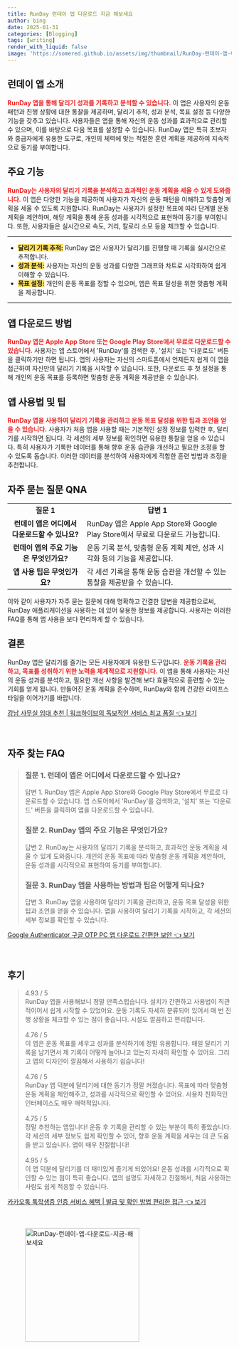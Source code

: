 ```yaml
---
title: RunDay 런데이 앱 다운로드 지금 해보세요
author: bing
date: 2025-01-31
categories: [Blogging]
tags: [writing]
render_with_liquid: false
image: 'https://somered.github.io/assets/img/thumbnail/RunDay-런데이-앱-다운로드-지금-해보세요.webp'
---
```



<h2 id='런데이 앱 소개'>런데이 앱 소개</h2>

<p><b><span style="color: #ee2323;">RunDay 앱을 통해 달리기 성과를 기록하고 분석할 수 있습니다.</span></b> 이 앱은 사용자의 운동 패턴과 진행 상황에 대한 통찰을 제공하며, 달리기 추적, 성과 분석, 목표 설정 등 다양한 기능을 갖추고 있습니다. 사용자들은 앱을 통해 자신의 운동 성과를 효과적으로 관리할 수 있으며, 이를 바탕으로 다음 목표를 설정할 수 있습니다. RunDay 앱은 특히 초보자와 중급자에게 유용한 도구로, 개인의 체력에 맞는 적절한 훈련 계획을 제공하여 지속적으로 동기를 부여합니다.</p>

<h2 id='주요 기능'>주요 기능</h2>

<p><b><span style="color: #ee2323;">RunDay는 사용자의 달리기 기록을 분석하고 효과적인 운동 계획을 세울 수 있게 도와줍니다.</span></b> 이 앱은 다양한 기능을 제공하여 사용자가 자신의 운동 패턴을 이해하고 맞춤형 계획을 세울 수 있도록 지원합니다. RunDay는 사용자가 설정한 목표에 따라 단계별 운동 계획을 제안하며, 해당 계획을 통해 운동 성과를 시각적으로 표현하여 동기를 부여합니다. 또한, 사용자들은 실시간으로 속도, 거리, 칼로리 소모 등을 체크할 수 있습니다.</p>

<hr />

<ul>
    <li><b><span style="background-color: #ffe066;">달리기 기록 추적:</span></b> RunDay 앱은 사용자가 달리기를 진행할 때 기록을 실시간으로 추적합니다.</li>
    <li><b><span style="background-color: #ffe066;">성과 분석:</span></b> 사용자는 자신의 운동 성과를 다양한 그래프와 차트로 시각화하여 쉽게 이해할 수 있습니다.</li>
    <li><b><span style="background-color: #ffe066;">목표 설정:</span></b> 개인의 운동 목표를 정할 수 있으며, 앱은 목표 달성을 위한 맞춤형 계획을 제공합니다.</li>
</ul>

<hr />

<h2 id='앱 다운로드 방법'>앱 다운로드 방법</h2>

<p><b><span style="color: #ee2323;">RunDay 앱은 Apple App Store 또는 Google Play Store에서 무료로 다운로드할 수 있습니다.</span></b> 사용자는 앱 스토어에서 'RunDay'를 검색한 후, '설치' 또는 '다운로드' 버튼을 클릭하기만 하면 됩니다. 앱의 사용자는 자신의 스마트폰에서 언제든지 쉽게 이 앱을 접근하여 자신만의 달리기 기록을 시작할 수 있습니다. 또한, 다운로드 후 첫 설정을 통해 개인의 운동 목표를 등록하면 맞춤형 운동 계획을 제공받을 수 있습니다.</p>

<h2 id='앱 사용법 및 팁'>앱 사용법 및 팁</h2>

<p><b><span style="color: #ee2323;">RunDay 앱을 사용하여 달리기 기록을 관리하고 운동 목표 달성을 위한 팁과 조언을 얻을 수 있습니다.</span></b> 사용자가 처음 앱을 사용할 때는 기본적인 설정 정보를 입력한 후, 달리기를 시작하면 됩니다. 각 세션의 세부 정보를 확인하면 유용한 통찰을 얻을 수 있습니다. 특히 사용자가 기록한 데이터를 통해 향후 운동 습관을 개선하고 필요한 조정을 할 수 있도록 돕습니다. 이러한 데이터를 분석하여 사용자에게 적합한 훈련 방법과 조정을 추천합니다.</p>

<h2 id='자주 묻는 질문 QNA'>자주 묻는 질문 QNA</h2>

<table>
    <tr>
        <td style="text-align: center; height: 17px;"><b>질문 1</b></td>
        <td style="text-align: center; height: 17px;"><b>답변 1</b></td>
    </tr>
    <tr>
        <td style="text-align: center; height: 17px;"><b>런데이 앱은 어디에서 다운로드할 수 있나요?</b></td>
        <td>RunDay 앱은 Apple App Store와 Google Play Store에서 무료로 다운로드 가능합니다.</td>
    </tr>
    <tr>
        <td style="text-align: center; height: 17px;"><b>런데이 앱의 주요 기능은 무엇인가요?</b></td>
        <td>운동 기록 분석, 맞춤형 운동 계획 제안, 성과 시각화 등의 기능을 제공합니다.</td>
    </tr>
    <tr>
        <td style="text-align: center; height: 17px;"><b>앱 사용 팁은 무엇인가요?</b></td>
        <td>각 세션 기록을 통해 운동 습관을 개선할 수 있는 통찰을 제공받을 수 있습니다.</td>
    </tr>
</table>

<p>이와 같이 사용자가 자주 묻는 질문에 대해 명확하고 간결한 답변을 제공함으로써, RunDay 애플리케이션을 사용하는 데 있어 유용한 정보를 제공합니다. 사용자는 이러한 FAQ를 통해 앱 사용을 보다 편리하게 할 수 있습니다.</p>

<h2 id='결론'>결론</h2>

<p>RunDay 앱은 달리기를 즐기는 모든 사용자에게 유용한 도구입니다. <b><span style="color: #ee2323;">운동 기록을 관리하고, 목표를 성취하기 위한 노력을 체계적으로 지원합니다.</span></b> 이 앱을 통해 사용자는 자신의 운동 성과를 분석하고, 필요한 개선 사항을 발견해 보다 효율적으로 훈련할 수 있는 기회를 얻게 됩니다. 만들어진 운동 계획을 준수하며, RunDay와 함께 건강한 라이프스타일을 이어가기를 바랍니다.</p>


<p><a class="click-button" title="강남 사무실 임대 추천 | 워크하이브의 독보적인 서비스 최고 품질" href="https://somered.github.io/posts/%EA%B0%95%EB%82%A8-%EC%82%AC%EB%AC%B4%EC%8B%A4-%EC%9E%84%EB%8C%80-%EC%B6%94%EC%B2%9C-%EC%9B%8C%ED%81%AC%ED%95%98%EC%9D%B4%EB%B8%8C%EC%9D%98-%EB%8F%85%EB%B3%B4%EC%A0%81%EC%9D%B8-%EC%84%9C%EB%B9%84%EC%8A%A4-%EC%B5%9C%EA%B3%A0-%ED%92%88%EC%A7%88/" rel="dofollow">강남 사무실 임대 추천 | 워크하이브의 독보적인 서비스 최고 품질 👈 보기</a></p><br>
<h2 id='자주_찾는_FAQ'>자주 찾는 FAQ</h2>
<div itemscope="" itemtype="https://schema.org/FAQPage"> 
<blockquote> 
<div itemscope="" itemprop="mainEntity" itemtype="https://schema.org/Question"> 
<h3 itemprop="name">질문 1. 런데이 앱은 어디에서 다운로드할 수 있나요?</h3> 
<div itemscope="" itemprop="acceptedAnswer" itemtype="https://schema.org/Answer"> 
<span itemprop="text"> 
<p>답변 1. RunDay 앱은 Apple App Store와 Google Play Store에서 무료로 다운로드할 수 있습니다. 앱 스토어에서 'RunDay'를 검색하고, '설치' 또는 '다운로드' 버튼을 클릭하여 앱을 다운로드할 수 있습니다.</p> 
</span> 
</div> 
</div> 

<div itemscope="" itemprop="mainEntity" itemtype="https://schema.org/Question"> 
<h3 itemprop="name">질문 2. RunDay 앱의 주요 기능은 무엇인가요?</h3> 
<div itemscope="" itemprop="acceptedAnswer" itemtype="https://schema.org/Answer"> 
<span itemprop="text"> 
<p>답변 2. RunDay는 사용자의 달리기 기록을 분석하고, 효과적인 운동 계획을 세울 수 있게 도와줍니다. 개인의 운동 목표에 따라 맞춤형 운동 계획을 제안하며, 운동 성과를 시각적으로 표현하여 동기를 부여합니다.</p> 
</span> 
</div> 
</div> 

<div itemscope="" itemprop="mainEntity" itemtype="https://schema.org/Question"> 
<h3 itemprop="name">질문 3. RunDay 앱을 사용하는 방법과 팁은 어떻게 되나요?</h3> 
<div itemscope="" itemprop="acceptedAnswer" itemtype="https://schema.org/Answer"> 
<span itemprop="text"> 
<p>답변 3. RunDay 앱을 사용하여 달리기 기록을 관리하고, 운동 목표 달성을 위한 팁과 조언을 얻을 수 있습니다. 앱을 사용하여 달리기 기록을 시작하고, 각 세션의 세부 정보를 확인할 수 있습니다.</p> 
</span> 
</div> 
</div> 
</blockquote> 
</div>
<p><a class="click-button" title="Google Authenticator 구글 OTP PC 앱 다운로드 간편한 보안" href="https://somered.github.io/posts/Google-Authenticator-%EA%B5%AC%EA%B8%80-OTP-PC-%EC%95%B1-%EB%8B%A4%EC%9A%B4%EB%A1%9C%EB%93%9C-%EA%B0%84%ED%8E%B8%ED%95%9C-%EB%B3%B4%EC%95%88/" rel="dofollow">Google Authenticator 구글 OTP PC 앱 다운로드 간편한 보안 👈 보기</a></p><br>
<h2 id='후기'>후기</h2>
<div itemscope itemtype="https://schema.org/Product">
  <blockquote>
  <div itemprop="review" itemscope itemtype="https://schema.org/Review">
      <div itemprop="reviewRating" itemscope itemtype="https://schema.org/Rating"> <span itemprop="ratingValue">4.93</span> / <span itemprop="bestRating">5</span> </div>
      <span itemprop="reviewBody">RunDay 앱을 사용해보니 정말 만족스럽습니다. 설치가 간편하고 사용법이 직관적이어서 쉽게 시작할 수 있었어요. 운동 기록도 자세히 분류되어 있어서 매 번 진행 상황을 체크할 수 있는 점이 좋습니다. 시설도 깔끔하고 편리합니다.</span>
  </div>
  <br>
  <div itemprop="review" itemscope itemtype="https://schema.org/Review">
      <div itemprop="reviewRating" itemscope itemtype="https://schema.org/Rating"> <span itemprop="ratingValue">4.76</span> / <span itemprop="bestRating">5</span> </div>
      <span itemprop="reviewBody">이 앱은 운동 목표를 세우고 성과를 분석하기에 정말 유용합니다. 매일 달리기 기록을 남기면서 제 기록이 어떻게 늘어나고 있는지 자세히 확인할 수 있어요. 그리고 앱의 디자인이 깔끔해서 사용하기 쉽습니다!</span>
  </div>
  <br>
  <div itemprop="review" itemscope itemtype="https://schema.org/Review">
      <div itemprop="reviewRating" itemscope itemtype="https://schema.org/Rating"> <span itemprop="ratingValue">4.76</span> / <span itemprop="bestRating">5</span> </div>
      <span itemprop="reviewBody">RunDay 앱 덕분에 달리기에 대한 동기가 정말 커졌습니다. 목표에 따라 맞춤형 운동 계획을 제안해주고, 성과를 시각적으로 확인할 수 있어요. 사용자 친화적인 인터페이스도 매우 매력적입니다.</span>
  </div>
  <br>
  <div itemprop="review" itemscope itemtype="https://schema.org/Review">
      <div itemprop="reviewRating" itemscope itemtype="https://schema.org/Rating"> <span itemprop="ratingValue">4.75</span> / <span itemprop="bestRating">5</span> </div>
      <span itemprop="reviewBody">정말 추천하는 앱입니다! 운동 후 기록을 관리할 수 있는 부분이 특히 좋았습니다. 각 세션의 세부 정보도 쉽게 확인할 수 있어, 향후 운동 계획을 세우는 데 큰 도움을 받고 있습니다. 앱이 매우 친절합니다!</span>
  </div>
  <br>
  <div itemprop="review" itemscope itemtype="https://schema.org/Review">
      <div itemprop="reviewRating" itemscope itemtype="https://schema.org/Rating"> <span itemprop="ratingValue">4.95</span> / <span itemprop="bestRating">5</span> </div>
      <span itemprop="reviewBody">이 앱 덕분에 달리기를 더 재미있게 즐기게 되었어요! 운동 성과를 시각적으로 확인할 수 있는 점이 특히 좋습니다. 앱의 설명도 자세하고 친절해서, 처음 사용하는 사람도 쉽게 적응할 수 있습니다.</span>
  </div>
  </blockquote>
</div>
<p><a class="click-button" title="카카오톡 톡학생증 인증 서비스 혜택 | 발급 및 확인 방법 편리한 접근" href="https://somered.github.io/posts/%EC%B9%B4%EC%B9%B4%EC%98%A4%ED%86%A1-%ED%86%A1%ED%95%99%EC%83%9D%EC%A6%9D-%EC%9D%B8%EC%A6%9D-%EC%84%9C%EB%B9%84%EC%8A%A4-%ED%98%9C%ED%83%9D-%EB%B0%9C%EA%B8%89-%EB%B0%8F-%ED%99%95%EC%9D%B8-%EB%B0%A9%EB%B2%95-%ED%8E%B8%EB%A6%AC%ED%95%9C-%EC%A0%91%EA%B7%BC/" rel="dofollow">카카오톡 톡학생증 인증 서비스 혜택 | 발급 및 확인 방법 편리한 접근 👈 보기</a></p><br>
<figure class="image"><img src="https://somered.github.io/assets/img/thumbnail/RunDay-런데이-앱-다운로드-지금-해보세요.webp" alt="RunDay-런데이-앱-다운로드-지금-해보세요" width="256" height="256"></figure>
